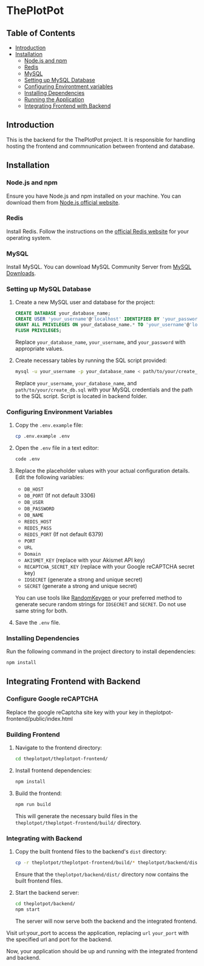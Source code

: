 # ThePlotPot

## Table of Contents
- [Introduction](#introduction)
- [Installation](#installation)
  - [Node.js and npm](#nodejs-and-npm)
  - [Redis](#redis)
  - [MySQL](#mysql)
  - [Setting up MySQL Database](#setting-up-mysql-database)
  - [Configuring Environtment variables](#configuring-environment-variables)
  - [Installing Dependencies](#installing-dependencies)
  - [Running the Application](#running-the-application)
  - [Integrating Frontend with Backend](#integrating-frontend-with-backend)

## Introduction
This is the backend for the ThePlotPot project. It is responsible for handling hosting the frontend and commnunication between frontend and database.

## Installation

### Node.js and npm
Ensure you have Node.js and npm installed on your machine. You can download them from [Node.js official website](https://nodejs.org/).

### Redis
Install Redis. Follow the instructions on the [official Redis website](https://redis.io/download) for your operating system.

### MySQL
Install MySQL. You can download MySQL Community Server from [MySQL Downloads](https://dev.mysql.com/downloads/mysql/).

### Setting up MySQL Database
1. Create a new MySQL user and database for the project:

    ```sql
    CREATE DATABASE your_database_name;
    CREATE USER 'your_username'@'localhost' IDENTIFIED BY 'your_password';
    GRANT ALL PRIVILEGES ON your_database_name.* TO 'your_username'@'localhost';
    FLUSH PRIVILEGES;
    ```

   Replace `your_database_name`, `your_username`, and `your_password` with appropriate values.

2. Create necessary tables by running the SQL script provided:

    ```bash
    mysql -u your_username -p your_database_name < path/to/your/create_db.sql
    ```

   Replace `your_username`, `your_database_name`, and `path/to/your/create_db.sql` with your MySQL credentials and the path to the SQL script. Script is located in backend folder.


### Configuring Environment Variables
1. Copy the `.env.example` file:
    ```bash
    cp .env.example .env
    ```

2. Open the `.env` file in a text editor:
    ```bash
    code .env
    ```

3. Replace the placeholder values with your actual configuration details. Edit the following variables:
   - `DB_HOST`
   - `DB_PORT` (If not default 3306)
   - `DB_USER`
   - `DB_PASSWORD`
   - `DB_NAME`
   - `REDIS_HOST`
   - `REDIS_PASS`
   - `REDIS_PORT` (If not default 6379)
   - `PORT`
   - `URL`
   - `Domain`
   - `AKISMET_KEY` (replace with your Akismet API key)
   - `RECAPTCHA_SECRET_KEY` (replace with your Google reCAPTCHA secret key)
   - `IDSECRET` (generate a strong and unique secret)
   - `SECRET` (generate a strong and unique secret)

   You can use tools like [RandomKeygen](https://randomkeygen.com/) or your preferred method to generate secure random strings for `IDSECRET` and `SECRET`. Do not use same string for both.

4. Save the `.env` file.


### Installing Dependencies
Run the following command in the project directory to install dependencies:

```bash
npm install
```

## Integrating Frontend with Backend

### Configure Google reCAPTCHA
Replace the google reCaptcha site key with your key in theplotpot-frontend/public/index.html

### Building Frontend

1. Navigate to the frontend directory:

    ```bash
    cd theplotpot/theplotpot-frontend/
    ```


2. Install frontend dependencies:

    ```bash
    npm install
    ```

3. Build the frontend:

    ```bash
    npm run build
    ```

   This will generate the necessary build files in the `theplotpot/theplotpot-frontend/build/` directory.

### Integrating with Backend

1. Copy the built frontend files to the backend's `dist` directory:

    ```bash
    cp -r theplotpot/theplotpot-frontend/build/* theplotpot/backend/dist/
    ```

   Ensure that the `theplotpot/backend/dist/` directory now contains the built frontend files.

2. Start the backend server:

    ```bash
    cd theplotpot/backend/
    npm start
    ```

   The server will now serve both the backend and the integrated frontend.

Visit url:your_port to access the application, replacing `url` `your_port` with the specified url and port for the backend.

Now, your application should be up and running with the integrated frontend and backend.

